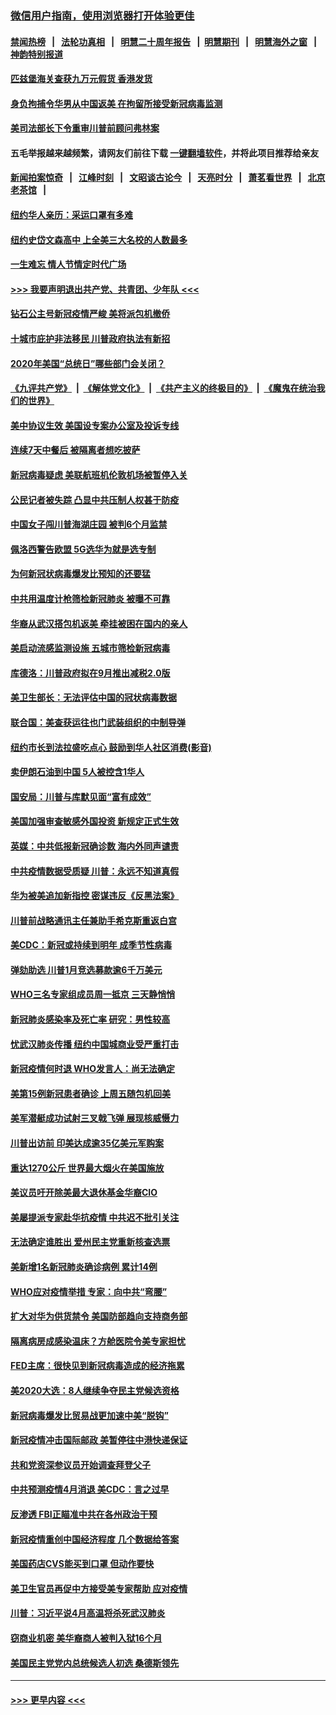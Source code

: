 ### [微信用户指南，使用浏览器打开体验更佳](https://github.com/gfw-breaker/banned-news1/blob/master/indexes/wechat-guide.md?t=0)
#### [禁闻热榜](热点新闻.md?t=0)  &nbsp;&nbsp;|&nbsp;&nbsp; [法轮功真相](https://github.com/gfw-breaker/truth/blob/master/README.md?t=0) &nbsp;&nbsp;|&nbsp;&nbsp; [明慧二十周年报告](https://github.com/gfw-breaker/mh-reports/blob/master/README.md?t=0) &nbsp;&nbsp;|&nbsp;&nbsp;[明慧期刊](https://github.com/gfw-breaker/mh-qikan) &nbsp;&nbsp;|&nbsp;&nbsp; [明慧海外之窗](https://github.com/gfw-breaker/mh-news/blob/master/README.md?t=0) &nbsp;&nbsp;|&nbsp;&nbsp; [神韵特别报道](https://github.com/gfw-breaker/mh-news/blob/master/shenyun.md?t=0)
#### [匹兹堡海关查获九万元假货 香港发货](../pages/nsc412/n11870716.md?t=02160144) 
#### [身负拘捕令华男从中国返美  在拘留所接受新冠病毒监测](../pages/nsc412/n11870710.md?t=02160144) 
#### [美司法部长下令重审川普前顾问弗林案](../pages/nsc412/n11870258.md?t=02160144) 
#### 五毛举报越来越频繁，请网友们前往下载 [一键翻墙软件](https://github.com/gfw-breaker/ssr-accounts)，并将此项目推荐给亲友
#### [新闻拍案惊奇](https://github.com/gfw-breaker/banned-news1/blob/master/pages/link4.md) &nbsp;&nbsp;|&nbsp;&nbsp; [江峰时刻](https://github.com/gfw-breaker/banned-news1/blob/master/pages/link4.md) &nbsp;&nbsp;|&nbsp;&nbsp; [文昭谈古论今](https://github.com/gfw-breaker/banned-news1/blob/master/pages/link4.md) &nbsp;&nbsp;|&nbsp;&nbsp; [天亮时分](https://github.com/gfw-breaker/banned-news1/blob/master/pages/link4.md) &nbsp;&nbsp;|&nbsp;&nbsp; [萧茗看世界](https://github.com/gfw-breaker/banned-news1/blob/master/pages/link4.md) &nbsp;&nbsp;|&nbsp;&nbsp; [北京老茶馆](https://github.com/gfw-breaker/banned-news1/blob/master/pages/link4.md) &nbsp;&nbsp;|&nbsp;&nbsp; 
#### [纽约华人亲历：采运口罩有多难](../pages/nsc412/n11870531.md?t=02160144) 
#### [纽约史岱文森高中  上全美三大名校的人数最多](../pages/nsc412/n11870557.md?t=02160144) 
#### [一生难忘 情人节情定时代广场](../pages/nsc412/n11870536.md?t=02160144) 
#### [>>> 我要声明退出共产党、共青团、少年队 <<<](https://github.com/begood0513/goodnews/blob/master/quit/letter.md) 
#### [钻石公主号新冠疫情严峻 美将派包机撤侨](../pages/nsc412/n11870505.md?t=02160144) 
#### [十城市庇护非法移民 川普政府执法有新招](../pages/nsc412/n11870410.md?t=02160144) 
#### [2020年美国“总统日”哪些部门会关闭？](../pages/nsc412/n11870148.md?t=02160144) 
#### [《九评共产党》](https://github.com/begood0513/9ping.md/blob/master/README.md) &nbsp;|&nbsp; [《解体党文化》](../../../../jtdwh.md/blob/master/README.md)  &nbsp;|&nbsp; [《共产主义的终极目的》](../../../../gczydzjmd.md/blob/master/README.md) &nbsp;|&nbsp; [《魔鬼在统治我们的世界》](../../../../mgztzwmdsj.md/blob/master/README.md) 
#### [美中协议生效 美国设专案办公室及投诉专线](../pages/nsc412/n11870266.md?t=02160144) 
#### [连续7天中餐后 被隔离者想吃披萨](../pages/nsc412/n11870243.md?t=02160144) 
#### [新冠病毒疑虑 美联航班机伦敦机场被暂停入关](../pages/nsc412/n11870015.md?t=02160144) 
#### [公民记者被失踪 凸显中共压制人权甚于防疫](../pages/nsc412/n11870042.md?t=02160144) 
#### [中国女子闯川普海湖庄园 被判6个月监禁](../pages/nsc412/n11869919.md?t=02160144) 
#### [佩洛西警告欧盟 5G选华为就是选专制](../pages/nsc412/n11869898.md?t=02160144) 
#### [为何新冠状病毒爆发比预知的还要猛](../pages/nsc412/n11869828.md?t=02160144) 
#### [中共用温度计枪筛检新冠肺炎 被曝不可靠](../pages/nsc412/n11869707.md?t=02160144) 
#### [华裔从武汉搭包机返美 牵挂被困在国内的亲人](../pages/nsc412/n11869711.md?t=02160144) 
#### [美启动流感监测设施 五城市筛检新冠病毒](../pages/nsc412/n11869689.md?t=02160144) 
#### [库德洛：川普政府拟在9月推出减税2.0版](../pages/nsc412/n11869627.md?t=02160144) 
#### [美卫生部长：无法评估中国的冠状病毒数据](../pages/nsc412/n11869301.md?t=02160144) 
#### [联合国：美查获运往也门武装组织的中制导弹](../pages/nsc412/n11868677.md?t=02160144) 
#### [纽约市长到法拉盛吃点心  鼓励到华人社区消费(影音)](../pages/nsc412/n11868197.md?t=02160144) 
#### [卖伊朗石油到中国  5人被控含1华人](../pages/nsc412/n11867988.md?t=02160144) 
#### [国安局：川普与库默见面“富有成效”](../pages/nsc412/n11867976.md?t=02160144) 
#### [美国加强审查敏感外国投资 新规定正式生效](../pages/nsc412/n11868041.md?t=02160144) 
#### [英媒：中共低报新冠确诊数 海内外同声谴责](../pages/nsc412/n11867421.md?t=02160144) 
#### [中共疫情数据受质疑 川普：永远不知道真假](../pages/nsc412/n11867195.md?t=02160144) 
#### [华为被美追加新指控 密谋违反《反黑法案》](../pages/nsc412/n11867191.md?t=02160144) 
#### [川普前战略通讯主任兼助手希克斯重返白宫](../pages/nsc412/n11867104.md?t=02160144) 
#### [美CDC：新冠或持续到明年 成季节性病毒](../pages/nsc412/n11867279.md?t=02160144) 
#### [弹劾助选 川普1月竞选募款逾6千万美元](../pages/nsc412/n11866950.md?t=02160144) 
#### [WHO三名专家组成员周一抵京 三天静悄悄](../pages/nsc412/n11866947.md?t=02160144) 
#### [新冠肺炎感染率及死亡率 研究：男性较高](../pages/nsc412/n11866956.md?t=02160144) 
#### [忧武汉肺炎传播 纽约中国城商业受严重打击](../pages/nsc412/n11866902.md?t=02160144) 
#### [新冠疫情何时退 WHO发言人：尚无法确定](../pages/nsc412/n11866864.md?t=02160144) 
#### [美第15例新冠患者确诊 上周五随包机回美](../pages/nsc412/n11866852.md?t=02160144) 
#### [美军潜艇成功试射三叉戟飞弹 展现核威慑力](../pages/nsc412/n11866046.md?t=02160144) 
#### [川普出访前 印美达成逾35亿美元军购案](../pages/nsc412/n11865444.md?t=02160144) 
#### [重达1270公斤 世界最大烟火在美国施放](../pages/nsc412/n11865198.md?t=02160144) 
#### [美议员吁开除美最大退休基金华裔CIO](../pages/nsc412/n11865230.md?t=02160144) 
#### [美屡提派专家赴华抗疫情 中共迟不批引关注](../pages/nsc412/n11864719.md?t=02160144) 
#### [无法确定谁胜出 爱州民主党重新核查选票](../pages/nsc412/n11864830.md?t=02160144) 
#### [美新增1名新冠肺炎确诊病例 累计14例](../pages/nsc412/n11864893.md?t=02160144) 
#### [WHO应对疫情举措 专家：向中共“弯腰”](../pages/nsc412/n11864727.md?t=02160144) 
#### [扩大对华为供货禁令 美国防部趋向支持商务部](../pages/nsc412/n11864773.md?t=02160144) 
#### [隔离病房成感染温床？方舱医院令美专家担忧](../pages/nsc412/n11864575.md?t=02160144) 
#### [FED主席：很快见到新冠病毒造成的经济拖累](../pages/nsc412/n11864507.md?t=02160144) 
#### [美2020大选：8人继续争夺民主党候选资格](../pages/nsc412/n11864327.md?t=02160144) 
#### [新冠病毒爆发比贸易战更加速中美“脱钩”](../pages/nsc412/n11864470.md?t=02160144) 
#### [新冠疫情冲击国际邮政 美暂停往中港快递保证](../pages/nsc412/n11864207.md?t=02160144) 
#### [共和党资深参议员开始调查拜登父子](../pages/nsc412/n11863984.md?t=02160144) 
#### [中共预测疫情4月消退 美CDC：言之过早](../pages/nsc412/n11864310.md?t=02160144) 
#### [反渗透 FBI正瞄准中共在各州政治干预](../pages/nsc412/n11864300.md?t=02160144) 
#### [新冠疫情重创中国经济程度 几个数据给答案](../pages/nsc412/n11864203.md?t=02160144) 
#### [美国药店CVS能买到口罩 但动作要快](../pages/nsc412/n11862438.md?t=02160144) 
#### [美卫生官员再促中方接受美专家帮助 应对疫情](../pages/nsc412/n11864043.md?t=02160144) 
#### [川普：习近平说4月高温将杀死武汉肺炎](../pages/nsc412/n11860814.md?t=02160144) 
#### [窃商业机密 美华裔商人被判入狱16个月](../pages/nsc412/n11863911.md?t=02160144) 
#### [美国民主党党内总统候选人初选 桑德斯领先](../pages/nsc412/n11863475.md?t=02160144) 

----
#### [ >>> 更早内容 <<< ](../indexes/nsc412-earlier.md)
